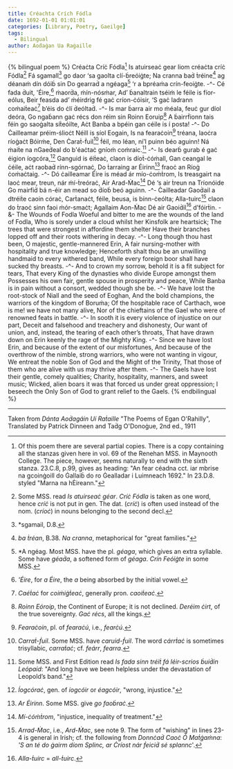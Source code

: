 ```yaml
---
title: Créachta Crích Fódla
date: 1692-01-01 01:01:01
categories: [Library, Poetry, Gaeilge]
tags:
  - Bilingual
author: Aoḋaġan Ua Raġaille
---
```


{% bilingual  poem %}
Créaċta Críċ Fódla[^0]
Is atuirseaċ gear liom créaċta críċ Fódla[^1]
Fá sgamall[^2] go daor ‘sa gaolta clí-ḃreóiġte;
Na cranna baḋ ṫréine[^3] ag déanaṁ dín dóiḃ sin
Do gearraḋ a ngéaga[^4] ‘r a bpréaṁa crín-feoiġte.
-^-
Cé fada ḋuit, 'Éire,[^5] ṁaorḋa, ṁín-nósṁar,
Ad’ ḃanaltrain tséiṁ le féile is fíor-eólus,
Beir feasda ad’ ṁéirdrig fé gaċ críon-ċóisir,
‘S gaċ ladrann coṁaiṫeaċ[^6] b’éis do ċlí ḋeóltaḋ.
-^-
Is mar ḃarra air mo ṁéala, feuċ gur díol deóra,
Go ngaḃann gaċ récs don réim sin Roinn Eoruip[^7]
A ḃairrḟionn tais féin go saoġalta síṫeóilte,
Aċt Banba a bpéin gan céile is í posta!
-^-
Do Ċailleamar préim-ṡlioċt Néill is síol Eogain,
Is na fearaċoin[^8] tréana, laoċra ríoġaċt Bóirṁe,
Den Ċaraṫ-ḟuil[^9] ḟéil, mo léan, ní’l puinn béo aguinn!
Ná ṁaiṫe na nGaeḋeal do b'éaċtaċ gníoṁ coṁraic.[^10]
-^-
Is dearḃ gurab é gaċ éigion íogcóra,[^11]
Ganguid is éiṫeaċ, claon is díoṫ-ċóṁall,
Gan ceangal le ċéile, aċt raobaḋ rínn-sgórnaċ,
Do ṫarraing ar Éirinn[^12] fraoċ an Ríoġ ċoṁaċtaig.
-^-
Dó ċailleamar Éire is méad ár mío-ċoṁṫrom,
Is treasgairt na laoċ mear, treun, nár ṁí-ṫreóraċ,
Air Arad-Ṁac[^13] Dé ‘s air ṫreun na Tríonóide
Go mairfiḋ bá n-éir an mead so ḋíoḃ beó aguinn.
-^-
Ċailleadar Gaoḋail a dtréiṫe caoin córaċ,
Carṫanaċt, féile, beusa, is bínn-ċeólta;
Alla-tuirc[^14] claon do ṫraoċ sinn faoi ṁór-smaċt;
Agallaim Aon-Ṁac Dé air Gaoiḋil[^15] d’fóirṫin.
-&-
The Wounds of Fodla
Woeful and bitter to me are the wounds of the land of Fodla,
Who is sorely under a cloud whilst her Kinsfolk are heartsick;
The trees that were strongest in affordine them shelter
Have their branches lopped off and their roots withering in decay.
-^-
Long though thou hast been, O majestic, gentle-mannered Erin,
A fair nursing-mother with hospitality and true knowledge;
Henceforth shalt thou be an unwilling handmaid to every withered band,
While every foreign boor shall have sucked thy breasts.
-^-
And to crown my sorrow, behold it is a fit subject for tears,
That every King of the dynasties who divide Europe amongst them
Possesses his own fair, gentle spouse in prosperity and peace,
While Banba is in pain without a consort, wedded though she be.
-^-
We have lost the root-stock of Niall and the seed of Eoghan,
And the bold champions, the warriors of the kingdom of Boruṁa;
Of the hospitable race of Carthach, woe is me! we have not many alive,
Nor of the chieftains of the Gael who were of renowned feats in battle.
-^-
In sooth it is every violence of injustice on our part,
Deceit and falsehood and treachery and dishonesty,
Our want of union, and, instead, the tearing of each other’s throats,
That have drawn down on Erin keenly the rage of the Mighty King.
-^-
Since we have lost Erin, and because of the extent of our misfortunes,
And because of the overthrow of the nimble, strong warriors, who were not wanting in vigour,
We entreat the noble Son of God and the Might of the Trinity,
That those of them who are alive with us may thrive after them.
-^-
The Gaels have lost their gentle, comely qualities;
Charity, hospitality, manners, and sweet music;
Wicked, alien boars it was that forced us under great oppression;
I beseech the Only Son of God to grant relief to the Gaels.
{% endbilingual %}


[^0]: Of this poem there are several partial copies. There is a copy containing all the stanzas given here in vol. 69 of the Renehan MSS. in Maynooth College. The piece, however, seems naturally to end with the sixth stanza. 23.C.8, p.99, gives as heading: "An fear céadna cct. iar mbrise na gcoinġoill do Ġallaiḃ do ro Ġealladar i Luimneach 1692." In 23.D.8. styled "Marna na hĖireann."
[^1]: Some MSS. read *Is atuirseaċ géar*. *Críċ Fódla* is taken as one word, hence *críċ* is not put in gen. The dat. (*críċ*) is often used instead of the nom. (*críoċ*) in nouns belonging to the second decl.
[^2]: *sgamail, D.8.
[^3]: *ba ṫréan*, B.38. *Na cranna*, metaphorical for "great families."
[^4]: *A ngéag. Most MSS. have the pl. *géaga*, which gives an extra syllable. Some have *géaḋa*, a softened form of *géaga*. *Crín Feóiġte* in some MSS.
[^5]: *'Éire*, for *a Éire*, the *a* being absorbed by the initial vowel.
[^6]: *Caéṫaċ* for *coiṁiġṫeaċ*, generally pron. *caoiṫeaċ*.
[^7]: *Roinn Eóroip*, the Continent of Europe; it is not declined. *Deréim ċirt*, of the true sovereignty. *Gaċ récs*, all the kings.
[^8]: *Fearaċoin*, pl. of *fearaċú*, i.e., *fearċú*.
[^9]: *Carraṫ-ḟuil*. Some MSS. have *caruid-ḟuil*. The word *cárrṫaċ* is sometimes trisyllabic, *carraṫaċ*; cf. *feárr*, *fearra*.
[^10]: Some MSS. and First Edition read *Is fada sinn tréiṫ fá léir-scrios ḃuiḋin Leópaid*: "And long have we been helpless under the devastation of Leopold’s band."
[^11]: *Íogcóraċ*, gen. of *íogcóir* or *éagcóir*, "wrong, injustice."
[^12]: *Ar Éirinn*. Some MSS. give *go faoḃraċ*.
[^13]: *Mí-ċóṁṫrom*, "injustice, inequality of treatment."
[^14]: *Arrad-Ṁac*, i.e., *Ard-Ṁac*, see note 9.
The form of "wishing" in lines 23-4 is general in Irish; cf. the following from *Donnċaḋ Caoċ Ó Maṫġaṁna*: *\'S an té do ġairm díom Splinc, ar Ċríost nár ḟeiciḋ sé splannc*\'.
[^15]: *Alla-ṫuirc* = *all-ṫuirc*.
[^16]: *Gaoiḋil*, nom. for dat.

<hr>

Taken from *Dánta Aoḋagáin Uí Raṫaille* "The Poems of Egan O'Rahilly", Translated by Patrick Dinneen and Taḋg O'Donoġue, 2nd ed., 1911